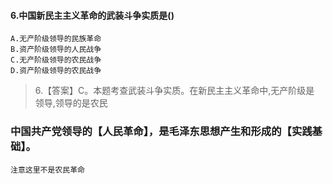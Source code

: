 #### 6.中国新民主主义革命的武装斗争实质是()
    A.无产阶级领导的民族革命
    B.资产阶级领导的人民战争
    C.无产阶级领导的农民战争
    D.资产阶级领导的农民战争
>   6.【答案】C。本题考查武装斗争实质。在新民主主义革命中,无产阶级是
    领导,领导的是农民

### 中国共产党领导的【人民革命】，是毛泽东思想产生和形成的【实践基础】。    
    注意这里不是农民革命    